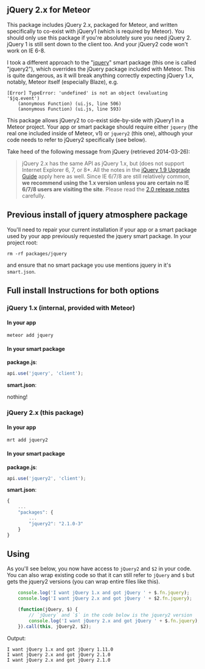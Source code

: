 ## jQuery 2.x for Meteor

This package includes jQuery 2.x, packaged for Meteor, and written
specifically to co-exist with jQuery1 (which is required by Meteor).  You
should only use this package if you're absolutely sure you need jQuery 2.
jQuery 1 is still sent down to the client too.  And your jQuery2 code won't
work on IE 6-8.

I took a different approach to the "[jquery](https://atmospherejs.com/package/jquery)"
smart package (this one is called "jquery2"), which overrides the jQuery package
included with Meteor.  This is quite dangerous, as it will break anything correctly
expecting jQuery 1.x, notably, Meteor itself (especially Blaze), e.g.

```
[Error] TypeError: 'undefined' is not an object (evaluating '$jq.event')
    (anonymous Function) (ui.js, line 506)
    (anonymous Function) (ui.js, line 593)
```

This package allows jQuery2 to co-exist side-by-side with jQuery1 in a Meteor
project.  Your app or smart package should require either `jquery` (the real
one included inside of Meteor, v1) or `jquery2` (this one), although your code
needs to refer to jQuery2 specifically (see below).

Take heed of the following message from jQuery (retrieved 2014-03-26):

> jQuery 2.x has the same API as jQuery 1.x, but (does not support Internet
Explorer 6, 7, or 8*. All the notes in the
[jQuery 1.9 Upgrade Guide](http://jquery.com/upgrade-guide/1.9/) apply here as well.
Since IE 6/7/8 are still relatively common, **we recommend using the 1.x version 
unless you are certain no IE 6/7/8 users are visiting the site**. Please read the
[2.0 release notes](http://blog.jquery.com/2013/04/18/jquery-2-0-released/) carefully.

## Previous install of jquery atmosphere package

You'll need to repair your current installation if your app or a smart package
used by your app previously requested the jquery smart package.  In your
project root:

```
rm -rf packages/jquery
```

and ensure that no smart package you use mentions jquery in it's `smart.json`.

## Full install Instructions for both options

### jQuery 1.x (internal, provided with Meteor)

#### In your app

```
meteor add jquery
```

#### In your smart package

**package.js**:
```js
api.use('jquery', 'client');
```

**smart.json**:

nothing!

### jQuery 2.x (this package)

#### In your app

```
mrt add jquery2
```

#### In your smart package

**package.js**:
```js
api.use('jquery2', 'client');
```

**smart.json**:
```js
{
	...
	"packages": {
		...
		"jquery2": "2.1.0-3"
	}
}
```

## Using

As you'll see below, you now have access to `jQuery2` and `$2` in your code.
You can also wrap existing code so that it can still refer to `jQuery` and `$`
but gets the jquery2 versions (you can wrap entire files like this).

```js
	console.log('I want jQuery 1.x and got jQuery ' + $.fn.jquery);
	console.log('I want jQuery 2.x and got jQuery ' + $2.fn.jquery);

    (function(jQuery, $) {
    	// `jQuery` and `$` in the code below is the jquery2 version
		console.log('I want jQuery 2.x and got jQuery ' + $.fn.jquery);
    }).call(this, jQuery2, $2);
```

Output:

```
I want jQuery 1.x and got jQuery 1.11.0
I want jQuery 2.x and got jQuery 2.1.0
I want jQuery 2.x and got jQuery 2.1.0 
```
